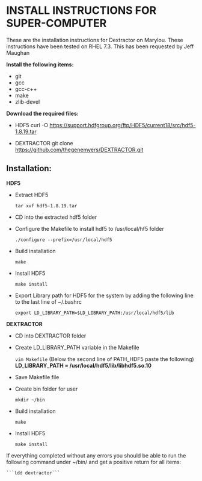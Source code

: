 INSTALL INSTRUCTIONS FOR SUPER-COMPUTER 
=======================================

These are the installation instructions for Dextractor on Marylou. These instructions have been tested on RHEL 7.3.
This has been requested by Jeff Maughan 

**Install the following items:**

- git
- gcc
- gcc-c++
- make
- zlib-devel

**Download the required files:**

- HDF5
    curl -O https://support.hdfgroup.org/ftp/HDF5/current18/src/hdf5-1.8.19.tar

- DEXTRACTOR
    git clone https://github.com/thegenemyers/DEXTRACTOR.git

Installation: 
-------------

**__HDF5__**

- Extract HDF5

    ```tar xvf hdf5-1.8.19.tar```

- CD into the extracted hdf5 folder

- Configure the Makefile to install hdf5 to /usr/local/hf5 folder
    
    ```./configure --prefix=/usr/local/hdf5```

- Build installation
    
    ```make```

- Install HDF5
    
    ```make install```

- Export Library path for HDF5 for the system by adding the following line to the last line of ~/.bashrc
    
    ```export LD_LIBRARY_PATH=$LD_LIBRARY_PATH:/usr/local/hdf5/lib```

**__DEXTRACTOR__**

- CD into DEXTRACTOR folder

- Create LD_LIBRARY_PATH variable in the Makefile
    
    ```vim Makefile```
    (Below the second line of PATH_HDF5 paste the following)
    **LD_LIBRARY_PATH = /usr/local/hdf5/lib/libhdf5.so.10**

- Save Makefile file

- Create bin folder for user
    
    ```mkdir ~/bin```

- Build installation
    
    ```make```

- Install HDF5
    
    ```make install```

If everything completed without any errors you should be able to run the following command under ~/bin/ and get a positive return for all items:
    
    ```ldd dextractor```
 

